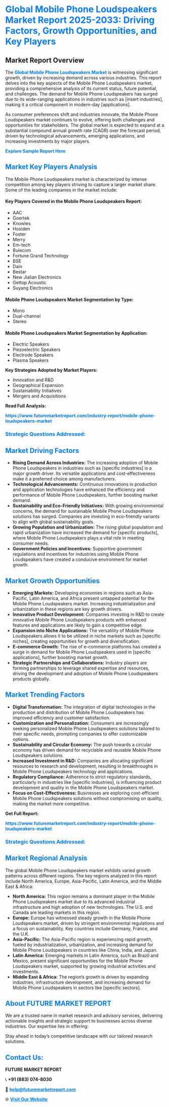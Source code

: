 <h1 style="color: #007BFF;">Global Mobile Phone Loudspeakers Market Report 2025-2033: Driving Factors, Growth Opportunities, and Key Players</h1>

<section id="overview">
<h2>Market Report Overview</h2>
<p>The <a href="https://www.futuremarketreport.com/industry-report/mobile-phone-loudspeakers-market" style="color: #007BFF; text-decoration: none;"><strong>Global Mobile Phone Loudspeakers Market</strong></a> is witnessing significant growth, driven by increasing demand across various industries. This report delves into the key aspects of the Mobile Phone Loudspeakers market, providing a comprehensive analysis of its current status, future potential, and challenges. The demand for Mobile Phone Loudspeakers has surged due to its wide-ranging applications in industries such as [insert industries], making it a critical component in modern-day [applications].</p>
<p>As consumer preferences shift and industries innovate, the Mobile Phone Loudspeakers market continues to evolve, offering both challenges and opportunities for stakeholders. The global market is expected to expand at a substantial compound annual growth rate (CAGR) over the forecast period, driven by technological advancements, emerging applications, and increasing investments by major players.</p>
</section>

<section id="overview">
<p><a href="https://www.futuremarketreport.com/request-sample/reportId=87559" style="color: #007BFF; text-decoration: none;"><strong>Explore Sample Report Here</strong></a></p>
</section>

<section id="key-players">
<h2 style="color: #007BFF;">Market Key Players Analysis</h2>
<p>The Mobile Phone Loudspeakers market is characterized by intense competition among key players striving to capture a larger market share. Some of the leading companies in the market include:</p>
<h4>Key Players Covered in the Mobile Phone Loudspeakers Report:</h4>
<ul><li>AAC</li><li>Goertek</li><li>Knowles</li><li>Hosiden</li><li>Foster</li><li>Merry</li><li>Em-tech</li><li>Bulecom</li><li>Fortune Grand Technology</li><li>BSE</li><li>Dain</li><li>Bestar</li><li>New Jialian Electronics</li><li>Gettop Acoustic</li><li>Suyang Electronics</li></ul>
<h4>Mobile Phone Loudspeakers Market Segmentation by Type:</h4>
<ul><li>Mono</li><li>Dual-channel</li><li>Stereo</li></ul>

<h4>Mobile Phone Loudspeakers Market Segmentation by Application:</h4>
<ul><li>Electric Speakers</li><li>Piezoelectric Speakers</li><li>Electrode Speakers</li><li>Plasma Speakers</li></ul>
<p><strong>Key Strategies Adopted by Market Players:</strong></p>
<ul>
<li>Innovation and R&D</li>
<li>Geographical Expansion</li>
<li>Sustainability Initiatives</li>
<li>Mergers and Acquisitions</li>
</ul>
</section>

<section>
<p><strong>Read Full Analysis: </strong></p><a href="https://www.futuremarketreport.com/industry-report/mobile-phone-loudspeakers-market" style="color: #007BFF; text-decoration: none;"><strong>https://www.futuremarketreport.com/industry-report/mobile-phone-loudspeakers-market</strong></a>
<h3 style="color: #007BFF;">Strategic Questions Addressed:</h3>
</section>

<section id="driving-factors">
<h2 style="color: #007BFF;">Market Driving Factors</h2>
<ul>
<li><strong>Rising Demand Across Industries:</strong> The increasing adoption of Mobile Phone Loudspeakers in industries such as [specific industries] is a major growth driver. Its versatile applications and cost-effectiveness make it a preferred choice among manufacturers.</li>
<li><strong>Technological Advancements:</strong> Continuous innovations in production and application technologies have enhanced the efficiency and performance of Mobile Phone Loudspeakers, further boosting market demand.</li>
<li><strong>Sustainability and Eco-Friendly Initiatives:</strong> With growing environmental concerns, the demand for sustainable Mobile Phone Loudspeakers solutions has surged. Companies are investing in eco-friendly variants to align with global sustainability goals.</li>
<li><strong>Growing Population and Urbanization:</strong> The rising global population and rapid urbanization have increased the demand for [specific products], where Mobile Phone Loudspeakers plays a vital role in meeting consumer needs.</li>
<li><strong>Government Policies and Incentives:</strong> Supportive government regulations and incentives for industries using Mobile Phone Loudspeakers have created a conducive environment for market growth.</li>
</ul>
</section>

<section id="growth-opportunities">
<h2 style="color: #007BFF;">Market Growth Opportunities</h2>
<ul>
<li><strong>Emerging Markets:</strong> Developing economies in regions such as Asia-Pacific, Latin America, and Africa present untapped potential for the Mobile Phone Loudspeakers market. Increasing industrialization and urbanization in these regions are key growth drivers.</li>
<li><strong>Innovative Product Development:</strong> Companies investing in R&D to create innovative Mobile Phone Loudspeakers products with enhanced features and applications are likely to gain a competitive edge.</li>
<li><strong>Expansion into Niche Applications:</strong> The versatility of Mobile Phone Loudspeakers allows it to be utilized in niche markets such as [specific niches], creating opportunities for growth and diversification.</li>
<li><strong>E-commerce Growth:</strong> The rise of e-commerce platforms has created a surge in demand for Mobile Phone Loudspeakers used in [specific applications], further boosting market growth.</li>
<li><strong>Strategic Partnerships and Collaborations:</strong> Industry players are forming partnerships to leverage shared expertise and resources, driving the development and adoption of Mobile Phone Loudspeakers products globally.</li>
</ul>
</section>

<section id="trending-factors">
<h2 style="color: #007BFF;">Market Trending Factors</h2>
<ul>
<li><strong>Digital Transformation:</strong> The integration of digital technologies in the production and distribution of Mobile Phone Loudspeakers has improved efficiency and customer satisfaction.</li>
<li><strong>Customization and Personalization:</strong> Consumers are increasingly seeking personalized Mobile Phone Loudspeakers solutions tailored to their specific needs, prompting companies to offer customizable options.</li>
<li><strong>Sustainability and Circular Economy:</strong> The push towards a circular economy has driven demand for recyclable and reusable Mobile Phone Loudspeakers solutions.</li>
<li><strong>Increased Investment in R&D:</strong> Companies are allocating significant resources to research and development, resulting in breakthroughs in Mobile Phone Loudspeakers technology and applications.</li>
<li><strong>Regulatory Compliance:</strong> Adherence to strict regulatory standards, particularly in industries like [specific industries], is influencing product development and quality in the Mobile Phone Loudspeakers market.</li>
<li><strong>Focus on Cost-Effectiveness:</strong> Businesses are exploring cost-efficient Mobile Phone Loudspeakers solutions without compromising on quality, making the market more competitive.</li>
</ul>
</section>

<section>
<p><strong>Get Full Report: </strong></p><a href="https://www.futuremarketreport.com/industry-report/mobile-phone-loudspeakers-market" style="color: #007BFF; text-decoration: none;"><strong>https://www.futuremarketreport.com/industry-report/mobile-phone-loudspeakers-market</strong></a>
<h3 style="color: #007BFF;">Strategic Questions Addressed:</h3>
</section>


<section id="regional-analysis">
<h2 style="color: #007BFF;">Market Regional Analysis</h2>
<p>The global Mobile Phone Loudspeakers market exhibits varied growth patterns across different regions. The key regions analyzed in this report include North America, Europe, Asia-Pacific, Latin America, and the Middle East & Africa:</p>
<ul>
<li><strong>North America:</strong> This region remains a dominant player in the Mobile Phone Loudspeakers market due to its advanced industrial infrastructure and high adoption of new technologies. The U.S. and Canada are leading markets in this region.</li>
<li><strong>Europe:</strong> Europe has witnessed steady growth in the Mobile Phone Loudspeakers market, driven by stringent environmental regulations and a focus on sustainability. Key countries include Germany, France, and the U.K.</li>
<li><strong>Asia-Pacific:</strong> The Asia-Pacific region is experiencing rapid growth, fueled by industrialization, urbanization, and increasing demand for Mobile Phone Loudspeakers in countries like China, India, and Japan.</li>
<li><strong>Latin America:</strong> Emerging markets in Latin America, such as Brazil and Mexico, present significant opportunities for the Mobile Phone Loudspeakers market, supported by growing industrial activities and investments.</li>
<li><strong>Middle East & Africa:</strong> The region’s growth is driven by expanding industries, infrastructure development, and increasing demand for Mobile Phone Loudspeakers in sectors like [specific sectors].</li>
</ul>
</section>

<footer>
<h2 style="color: #007BFF;">About FUTURE MARKET REPORT</h2>
<p>We are a trusted name in market research and advisory services, delivering actionable insights and strategic support to businesses across diverse industries. Our expertise lies in offering:</p>

<p>Stay ahead in today’s competitive landscape with our tailored research solutions.</p>

<h2 style="color: #007BFF;">Contact Us:</h2>
<p><strong>FUTURE MARKET REPORT</strong></p>
<p>📞 <strong>+91 (883) 074-8030</strong></p>
<p>📧 <strong><a href="mailto:help@futuremarketreport.com" style="color: #007BFF;">help@futuremarketreport.com</a></strong></p>
<p>🌐 <strong><a href="https://www.futuremarketreport.com/" style="color: #007BFF;">Visit Our Website</a></strong></p>
</footer>